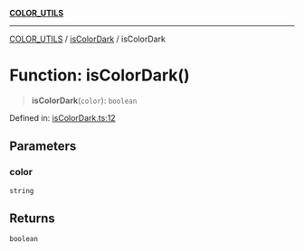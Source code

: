 [**COLOR_UTILS**](../../README.md)

***

[COLOR_UTILS](../../README.md) / [isColorDark](../README.md) / isColorDark

# Function: isColorDark()

> **isColorDark**(`color`): `boolean`

Defined in: [isColorDark.ts:12](https://github.com/dailker/everyutil/blob/54be0bab567ca8e189c5982902c59f3b7981d51d/src/color/isColorDark.ts#L12)

## Parameters

### color

`string`

## Returns

`boolean`

